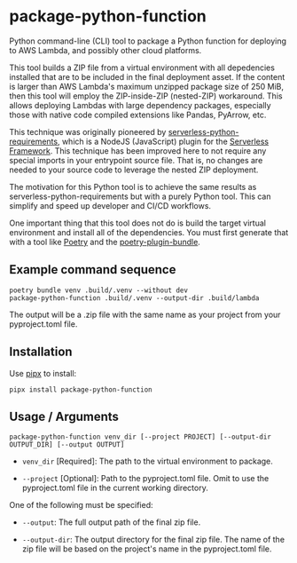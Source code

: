 # package-python-function
Python command-line (CLI) tool to package a Python function for deploying to AWS Lambda, and possibly other
cloud platforms.

This tool builds a ZIP file from a virtual environment with all depedencies installed that are to be included in the final deployment asset.  If the content is larger than AWS Lambda's maximum unzipped package size of 250 MiB,
then this tool will employ the ZIP-inside-ZIP (nested-ZIP) workaround.  This allows deploying Lambdas with large
dependency packages, especially those with native code compiled extensions like Pandas, PyArrow, etc.

This technique was originally pioneered by [serverless-python-requirements](https://github.com/serverless/serverless-python-requirements), which is a NodeJS (JavaScript) plugin for the [Serverless Framework](https://github.com/serverless/serverless).  This technique has been improved here to not require any special imports in your entrypoint source file.  That is, no changes are needed to your source code to leverage the nested ZIP deployment.

The motivation for this Python tool is to achieve the same results as serverless-python-requirements but with a
purely Python tool.  This can simplify and speed up developer and CI/CD workflows.

One important thing that this tool does not do is build the target virtual environment and install all of the
dependencies.  You must first generate that with a tool like [Poetry](https://github.com/python-poetry/poetry) and the [poetry-plugin-bundle](https://github.com/python-poetry/poetry-plugin-bundle).

## Example command sequence
```
poetry bundle venv .build/.venv --without dev
package-python-function .build/.venv --output-dir .build/lambda
```

The output will be a .zip file with the same name as your project from your pyproject.toml file.

## Installation
Use [pipx](https://github.com/pypa/pipx) to install:

```
pipx install package-python-function
```

## Usage / Arguments
`package-python-function venv_dir [--project PROJECT] [--output-dir OUTPUT_DIR] [--output OUTPUT]`

- `venv_dir` [Required]:  The path to the virtual environment to package.

- `--project` [Optional]: Path to the pyproject.toml file. Omit to use the pyproject.toml file in the current working directory.

One of the following must be specified:
- `--output`: The full output path of the final zip file.

- `--output-dir`: The output directory for the final zip file.  The name of the zip file will be based on the project's
name in the pyproject.toml file.



